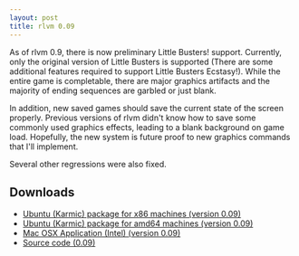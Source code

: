 ```yaml
---
layout: post
title: rlvm 0.09
---
```


As of rlvm 0.9, there is now preliminary Little Busters! support. Currently, only the original version of Little Busters is supported (There are some additional features required to support Little Busters Ecstasy!). While the entire game is completable, there are major graphics artifacts and the majority of ending sequences are garbled or just blank.

In addition, new saved games should save the current state of the screen properly. Previous versions of rlvm didn't know how to save some commonly used graphics effects, leading to a blank background on game load. Hopefully, the new system is future proof to new graphics commands that I'll implement.

Several other regressions were also fixed.

<div class="downloadinfo">
<h2>Downloads</h2>
<ul>
  <li class="ubuntuicon">
    <a href="http://www.elliotglaysher.org/Releases/rlvm_0.9_i386.deb"
     onClick="_gaq.push(['_trackEvent', 'Download', 'rlvm_0.9_i386.deb']);">
      Ubuntu (Karmic) package for x86 machines (version 0.09)
    </a>
  </li>
  <li class="ubuntuicon">
    <a href="http://www.elliotglaysher.org/Releases/rlvm_0.9_amd64.deb"
     onClick="_gaq.push(['_trackEvent', 'Download', 'rlvm_0.9_amd64.deb']);">
      Ubuntu (Karmic) package for amd64 machines (version 0.09)
    </a>
  </li>
  <li class="macicon">
    <a href="http://www.elliotglaysher.org/Releases/rlvm_0.9.dmg"
       onClick="_gaq.push(['_trackEvent', 'Download', 'rlvm_0.9.dmg']);">
      Mac OSX Application (Intel) (version 0.09)
    </a>
  </li>
  <li class="sourceicon">
    <a href="http://github.com/eglaysher/rlvm/tarball/release-0.09"
       onClick="_gaq.push(['_trackEvent', 'Download', 'source-0.9']);">
      Source code (0.09)
    </a>
  </li>
</ul>
</div>
